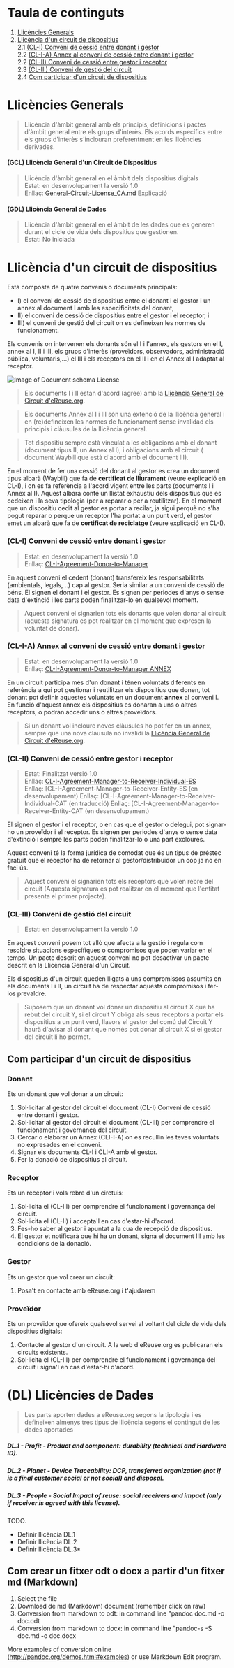 # Taula de continguts
1. [Llicències Generals](#Llicències-Generals)
2. [Llicència d'un circuit de dispositius](#llicència-específica-dun-circuit-de-dispositius)  
2.1 [(CL-I) Conveni de cessió entre donant i gestor](#cl-i-conveni-de-cessió-entre-donant-i-gestor)   
2.2 [(CL-I-A) Annex al conveni de cessió entre donant i gestor](#cl-i-a-annex-al-conveni-de-cessió-entre-donant-i-gestor)  
2.2 [(CL-II) Conveni de cessió entre gestor i receptor](#cl-ii-conveni-de-cessió-entre-gestor-i-receptor)  
2.3 [(CL-III) Conveni de gestió del circuit](#cl-iii-conveni-de-gestió-del-circuit)  
2.4 [Com participar d'un circuit de dispositius](#com-participar-dun-circuit-de-dispositius)

# Llicències Generals

 > Llicència d'àmbit general amb els principis, definicions i pactes d'àmbit general entre els grups d'interès. Els acords específics entre els grups d'interès s'inclouran preferentment en les llicències derivades. 

#### (GCL) Llicència General d'un Circuit de Dispositius 

> Llicència d'àmbit general en el àmbit dels dispositius digitals  
> Estat: en desenvolupament la versió 1.0  
> Enllaç: [General-Circuit-License_CA.md](./0-GCL-General-Circuit-License/General-Circuit-License_CA.md)
> Explicació 

#### (GDL) Llicència General de Dades

> Llicència d'àmbit general en el àmbit de les dades que es generen durant el cicle de vida dels dispositius que gestionen.  
> Estat: No iniciada  


# Llicència d'un circuit de dispositius

Està composta de quatre convenis o documents principals:

 * I) el conveni de cessió de dispositius entre el donant i el gestor i un annex al document I amb les especificitats del donant, 
 * II) el conveni de cessió de dispositius entre el gestor i el receptor, i
 * III) el conveni de gestió del circuit on es defineixen les normes de funcionament.

Els convenis on intervenen els donants són el I i l'annex, els gestors en el I, annex al I, II i III, els grups d'interès (proveïdors, observadors, administració pública, voluntaris,...) el III i els receptors en el II i en el Annex al I adaptat al receptor. 

![Image of Document schema License](./98-utils/img/DocumentLicenseSchema.png) 


<!-- BR introduced to fit code with output-->








































> Els documents I i II estan d'acord (agree) amb la [Llicència General de Circuit d'eReuse.org](./0-GCL-General-Circuit-License/General-Circuit-License_CA.md).

> Els documents Annex al I i III són una extenció de la llicència general i en (re)defineixen les normes de funcionament sense invalidad els principis i clàusules de la llicència general.

> Tot dispositiu sempre està vinculat a les obligacions amb el donant (document tipus II, un Annex al I), i obligacions amb el circuit ( document Waybill que està d'acord amb el document III).  

En el moment de fer una cessió del donant al gestor es crea un document tipus albarà (Waybill) que fa de **certificat de lliurament** (veure explicació en CL-I), i on es fa referència a l'acord vigent entre les parts (documents I i Annex al I). Aquest albarà conté un llistat exhaustiu dels dispositius que es cedeixen i la seva tipologia (per a reparar o per a reutilitzar). En el moment que un dispositiu cedit al gestor es portar a recilar, ja sigui perquè no s'ha pogut reparar o perque un receptor l'ha portat a un punt verd, el gestor emet un albarà que fa de **certificat de reciclatge** (veure explicació en CL-I). 

  
### (CL-I) Conveni de cessió entre donant i gestor 

> Estat: en desenvolupament la versió 1.0  
> Enllaç: [CL-I-Agreement-Donor-to-Manager](./1-CL-Circuit-License/CL-I-Agreement-Donor-To-Manager.md)  


En aquest conveni el cedent (donant) transfereix les responsabilitats (ambientals, legals, ..) cap al gestor. Seria similar a un conveni de cessió de béns. El signen el donant i el gestor. Es signen per periodes d'anys o sense data d'extinció i les parts poden finalitzar-lo en qualsevol moment. 

> Aquest conveni el signarien tots els donants que volen donar al circuit (aquesta signatura es pot realitzar en el moment que expresen la voluntat de donar). 

### (CL-I-A) Annex al conveni de cessió entre donant i gestor 
> Estat: en desenvolupament la versió 1.0  
> Enllaç: [CL-I-Agreement-Donor-to-Manager ANNEX](./1-CL-Circuit-License/CL-I-Agreement-Donor-To-Manager-Annex.md)

En un circuit participa més d'un donant i ténen voluntats diferents en referència a qui pot gestionar i reutilitzar els dispositius que donen, tot donant pot definir aquestes voluntats en un document **annex** al conveni I. En funció d'aquest annex els dispositius es donaran a uns o altres receptors, o podran accedir uns o altres proveïdors.

>  Si un donant vol incloure noves clàusules ho pot fer en un annex, sempre que una nova clàusula no invalidi la [Llicència General de Circuit d'eReuse.org](./0-GCL-General-Circuit-License/General-Circuit-License_CA.md).

### (CL-II) Conveni de cessió entre gestor i receptor

> Estat: Finalitzat versió 1.0  
> Enllaç: [CL-I-Agreement-Manager-to-Receiver-Individual-ES](./1-CL-Circuit-License/CL-II-Agreement-Manager-To-Receiver-Individual-ES)  
> Enllaç: [CL-I-Agreement-Manager-to-Receiver-Entity-ES (en desenvolupament) 
> Enllaç: [CL-I-Agreement-Manager-to-Receiver-Individual-CAT (en traducció) 
> Enllaç: [CL-I-Agreement-Manager-to-Receiver-Entity-CAT (en desenvolupament) 

El signen el gestor i el receptor, o en cas que el gestor o delegui, pot signar-ho un proveïdor i el receptor. Es signen per periodes d'anys o sense data d'extinció i sempre les parts poden finalitzar-lo o una part excloures.

Aquest conveni té la forma jurídica de comodat que és un tipus de préstec gratuït que el receptor ha de retornar al gestor/distribuïdor un cop ja no en faci ús.

> Aquest conveni el signarien tots els receptors que volen rebre del circuit (Aquesta signatura es pot realitzar en el moment que l'entitat presenta el primer projecte).  

### (CL-III) Conveni de gestió del circuit

> Estat: en desenvolupament la versió 1.0 

En aquest conveni posem tot allò que afecta a la gestió i regula com resoldre situacions específiques o compromisos que poden variar en el temps. Un pacte descrit en aquest conveni no pot desactivar un pacte descrit en la Llicència General d'un Circuit.

Els dispositius d'un circuit queden lligats a uns compromissos assumits en els documents I i II, un circuit ha de respectar aquests compromisos i fer-los prevaldre. 

> Suposem que un donant vol donar un dispositiu al circuit X que ha rebut del circuit Y, si el circuit Y obliga als seus receptors a portar els dispositius a un punt verd, llavors el gestor del comú del Circuit Y haurà d'avisar al donant que només pot donar al circuit X si el gestor del circuit li ho permet. 


## Com participar d'un circuit de dispositius
### Donant
Ets un donant que vol donar a un circuit:  
1. Sol·licitar al gestor del circuit el document (CL-I) Conveni de cessió entre donant i gestor.  
2. Sol·licitar al gestor del circuit el document (CL-III) per comprendre el funcionament i governança del circuit.  
3. Cercar o elaborar un Annex (CLI-I-A) on es recullin les teves voluntats no expresades en el conveni.  
4. Signar els documents CL-I i CLI-A amb el gestor.  
5. Fer la donació de dispositius al circuit.  

### Receptor
Ets un receptor i vols rebre d'un circtuis:
1. Sol·licita el (CL-III) per comprendre el funcionament i governança del circuit.  
2. Sol·licita el (CL-II) i accepta'l en cas d'estar-hi d'acord.  
3. Fes-ho saber al gestor i apuntat a la cua de recepció de dispositius.  
4. El gestor et notificarà que hi ha un donant, signa el document III amb les condicions de la donació.   

### Gestor
Ets un gestor que vol crear un circuit:    
1. Posa't en contacte amb eReuse.org i t'ajudarem
### Proveïdor
Ets un proveïdor que ofereix qualsevol servei al voltant del cicle de vida dels dispositius digitals:
1. Contacte al gestor d'un circuit. A la web d'eReuse.org es publicaran els circuits existents.  
2. Sol·licita el (CL-III) per comprendre el funcionament i governança del circuit i signa'l en cas d'estar-hi d'acord.  

# (DL) Llicències de Dades
> Les parts aporten dades a eReuse.org segons la tipologia i es defineixen almenys tres tipus de llicència segons el contingut de les dades aportades

##### DL.1 - Profit - Product and component: durability (technical and Hardware ID).
##### DL.2 - Planet - Device Traceability: DCP, transferred organization (not if is a final customer social or not social) and disposal.
##### DL.3 - People - Social Impact of reuse: social receivers and impact (only if receiver is agreed with this license).

TODO.
 * Definir llicència DL.1
 * Definir llicència DL.2
 * Definir llicència DL.3* 

## Com crear un fitxer odt o docx a partir d'un fitxer md (Markdown)
1.  Select the file
2.  Download de md (Markdown) document (remember click on raw)
3.  Conversion from markdown to odt: in command line "pandoc doc.md -o doc.odt
4.  Conversion from markdown to docx: in command line "pandoc-s -S doc.md -o doc.docx

More examples of conversion online (http://pandoc.org/demos.html#examples) or use Markdown Edit program.

